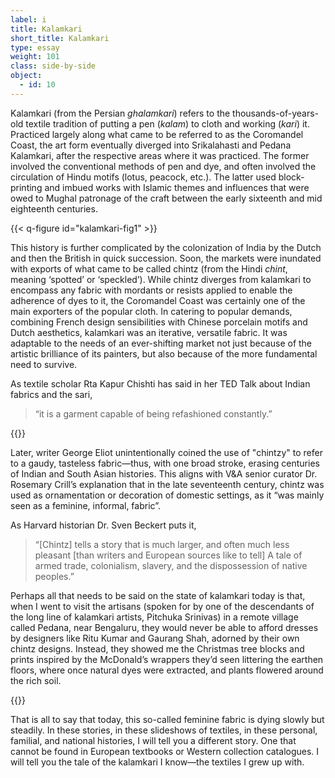```yaml
---
label: i
title: Kalamkari
short_title: Kalamkari
type: essay
weight: 101
class: side-by-side
object:
  - id: 10
---
```


Kalamkari (from the Persian *ghalamkari*) refers to the thousands-of-years-old textile tradition of putting a pen (*kalam*) to cloth and working (*kari*) it. Practiced largely along what came to be referred to as the Coromandel Coast, the art form eventually diverged into Srikalahasti and Pedana Kalamkari, after the respective areas where it was practiced. The former involved the conventional methods of pen and dye, and often involved the circulation of Hindu motifs (lotus, peacock, etc.). The latter used block-printing and imbued works with Islamic themes and influences that were owed to Mughal patronage of the craft between the early sixteenth and mid eighteenth centuries.

{{< q-figure id="kalamkari-fig1" >}}

This history is further complicated by the colonization of India by the Dutch and then the British in quick succession. Soon, the markets were inundated with exports of what came to be called chintz (from the Hindi *chint*, meaning ‘spotted’ or ‘speckled’). While chintz diverges from kalamkari to encompass any fabric with mordants or resists applied to enable the adherence of dyes to it, the Coromandel Coast was certainly one of the main exporters of the popular cloth. In catering to popular demands, combining French design sensibilities with Chinese porcelain motifs and Dutch aesthetics, kalamkari was an iterative, versatile fabric. It was adaptable to the needs of an ever-shifting market not just because of the artistic brilliance of its painters, but also because of the more fundamental need to survive.

As textile scholar Rta Kapur Chishti has said in her TED Talk about Indian fabrics and the sari,

>“it is a garment capable of being refashioned constantly.”

{{<q-figure-group id="kalamkari-fig2, kalamkari-fig4, kalamkari-fig5" grid="1">}}

Later, writer George Eliot unintentionally coined the use of "chintzy" to refer to a gaudy, tasteless fabric—thus, with one broad stroke, erasing centuries of Indian and South Asian histories. This aligns with V&A senior curator Dr. Rosemary Crill’s explanation that in the late seventeenth century, chintz was used as ornamentation or decoration of domestic settings, as it “was mainly seen as a feminine, informal, fabric”.    

As Harvard historian Dr. Sven Beckert puts it,

>“[Chintz] tells a story that is much larger, and often much less pleasant [than writers and European sources like to tell] A tale of armed trade, colonialism, slavery, and the dispossession of native peoples.”

Perhaps all that needs to be said on the state of kalamkari today is that, when I went to visit the artisans (spoken for by one of the descendants of the long line of kalamkari artists, Pitchuka Srinivas) in a remote village called Pedana, near Bengaluru, they would never be able to afford dresses by designers like Ritu Kumar and Gaurang Shah, adorned by their own chintz designs. Instead, they showed me the Christmas tree blocks and prints inspired by the McDonald’s wrappers they’d seen littering the earthen floors, where once natural dyes were extracted, and plants flowered around the rich soil.

{{<q-figure-group id="rk-fig2, rk-fig3, rk-fig4, rk-fig5" grid="2">}}

That is all to say that today, this so-called feminine fabric is dying slowly but steadily. In these stories, in these slideshows of textiles, in these personal, familial, and national histories, I will tell you a different story. One that cannot be found in European textbooks or Western collection catalogues. I will tell you the tale of the kalamkari I know—the textiles I grew up with. 
